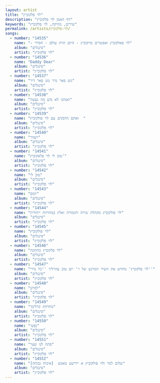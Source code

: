 ```yaml
---
layout: artist
title: "לוי פלקוביץ"
description: "דף האמן לוי פלקוביץ"
keywords: "שירים, מוזיקה, לוי פלקוביץ"
permalink: /artists/לוי-פלקוביץ/
songs:
  - number: "14535"
    name: "- לוי פאלקוביץ ואפשרים מרקוביץ - היום הרת עולם - חסידי"
    album: "סינגלים"
    artist: "לוי פלקוביץ"
  - number: "14536"
    name: "Daddy Dear"
    album: "סינגלים"
    artist: "לוי פלקוביץ"
  - number: "14537"
    name: "גוט פאר מיר גוט פאר דיר"
    album: "סינגלים"
    artist: "לוי פלקוביץ"
  - number: "14538"
    name: "ואנחנו לא נדע מה נעשה"
    album: "סינגלים"
    artist: "לוי פלקוביץ"
  - number: "14539"
    name: "ואתם הדבקים עם לוי פולקוביץ  "
    album: "סינגלים"
    artist: "לוי פלקוביץ"
  - number: "14540"
    name: "ויעזור"
    album: "סינגלים"
    artist: "לוי פלקוביץ"
  - number: "14541"
    name: "טוב לי לוי פלאקוביץ'"
    album: "סינגלים"
    artist: "לוי פלקוביץ"
  - number: "14542"
    name: "טוב לי"
    album: "סינגלים"
    artist: "לוי פלקוביץ"
  - number: "14543"
    name: "יומם"
    album: "סינגלים"
    artist: "לוי פלקוביץ"
  - number: "14544"
    name: "לוי פולקוביץ מקהלת שירה ותזמורת זאלץ במחרוזת ייחודית"
    album: "סינגלים"
    artist: "לוי פלקוביץ"
  - number: "14545"
    name: "לוי פולקוביץ"
    album: "סינגלים"
    artist: "לוי פלקוביץ"
  - number: "14546"
    name: "לוי פלקוביץ בחתונה"
    album: "סינגלים"
    artist: "לוי פלקוביץ"
  - number: "14547"
    name: "לוי פלקוביץ' מחדש את השיר המרגש של ר' יום טוב עהרליך ''כל נדרי''"
    album: "סינגלים"
    artist: "לוי פלקוביץ"
  - number: "14548"
    name: "למרנן"
    album: "סינגלים"
    artist: "לוי פלקוביץ"
  - number: "14549"
    name: "מחרוזת קרליבך"
    album: "סינגלים"
    artist: "לוי פלקוביץ"
  - number: "14550"
    name: "נפשי"
    album: "סינגלים"
    artist: "לוי פלקוביץ"
  - number: "14551"
    name: "פתח לנו שער"
    album: "סינגלים"
    artist: "לוי פלקוביץ"
  - number: "14552"
    name: "שלום למר ולוי פולקוביץ א יידישע מאמע  [איכות גבוהה]"
    album: "סינגלים"
    artist: "לוי פלקוביץ"
---
```

